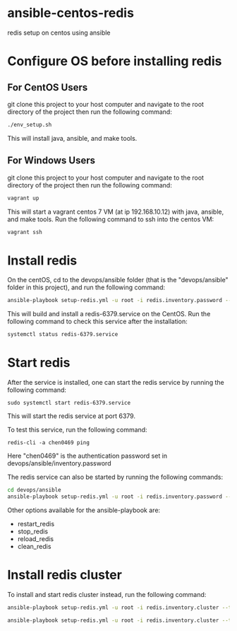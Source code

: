 # ansible-centos-redis

redis setup on centos using ansible

# Configure OS before installing redis 

## For CentOS Users 

git clone this project to your host computer and navigate to the root directory of the project then run the following command:

```bash
./env_setup.sh
```

This will install java, ansible, and make tools. 

## For Windows Users

git clone this project to your host computer and navigate to the root directory of the project then run the following command:

```bash
vagrant up
```

This will start a vagrant centos 7 VM (at ip 192.168.10.12) with java, ansible, and make tools. Run the following command to ssh into the centos VM:

```bash
vagrant ssh
```

# Install redis

On the centOS, cd to the devops/ansible folder (that is the "devops/ansible" folder in this project), and run the following command:

```bash
ansible-playbook setup-redis.yml -u root -i redis.inventory.password --tags=install_redis
```

This will build and install a redis-6379.service on the CentOS. Run the following command to check this service after the installation:

```bash
systemctl status redis-6379.service
```

# Start redis

After the service is installed, one can start the redis service by running the following command:

```
sudo systemctl start redis-6379.service
```

This will start the redis service at port 6379.

To test this service, run the following command:

```
redis-cli -a chen0469 ping
```

Here "chen0469" is the authentication password set in devops/ansible/inventory.password 

The redis service can also be started by running the following commands:

```bash
cd devops/ansible
ansible-playbook setup-redis.yml -u root -i redis.inventory.password --tags=start_redis
```

Other options available for the ansible-playbook are:

* restart_redis
* stop_redis
* reload_redis
* clean_redis

# Install redis cluster

To install and start redis cluster instead, run the following command:

```bash
ansible-playbook setup-redis.yml -u root -i redis.inventory.cluster --tags=install_redis
```

```bash
ansible-playbook setup-redis.yml -u root -i redis.inventory.cluster --tags=start_redis
```